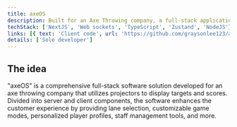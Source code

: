 ```yaml
---
title: axeOS
description: Built for an Axe Throwing company, a full-stack application composed of a Next.js front-end and a custom Node back-end.
techStack: ['NextJS', 'Web sockets', 'TypeScript', 'Zustand', 'NodeJS']
links: [{ text: 'Client code', url: 'https://github.com/graysonlee123/axeos-client' }, { text: 'Server code', url: 'https://github.com/graysonlee123/axeos-server' }]
details: ['Sole developer']
---
```


## The idea

"axeOS" is a comprehensive full-stack software solution developed for an axe throwing company that utilizes projectors to display targets and scores. Divided into server and client components, the software enhances the customer experience by providing lane selection, customizable game modes, personalized player profiles, staff management tools, and more.
